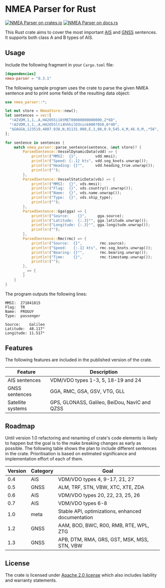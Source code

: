 # NMEA Parser for Rust

[![NMEA Parser on crates.io][cratesio-image]][cratesio]
[![NMEA Parser on docs.rs][docsrs-image]][docsrs]

[cratesio-image]: https://img.shields.io/crates/v/nmea-parser.svg
[cratesio]: https://crates.io/crates/nmea-parser
[docsrs-image]: https://docs.rs/nmea-parser/badge.svg
[docsrs]: https://docs.rs/nmea-parser

This Rust crate aims to cover the most important [AIS] and [GNSS] sentences. It supports both 
class A and B types of AIS.

## Usage

Include the following fragment in your `Cargo.toml` file:

```toml
[dependencies]
nmea-parser = "0.3.1"
```

The following sample program uses the crate to parse the given NMEA sentence and to print some 
fields of the resulting data object:

```rust
use nmea_parser::*;

let mut store = NmeaStore::new();
let sentences = vec![
  "!AIVDM,1,1,,A,H42O55i18tMET00000000000000,2*6D",
  "!AIVDM,1,1,,A,H42O55lti4hhhilD3nink000?050,0*40",
  "$GAGGA,123519,4807.038,N,01131.000,E,1,08,0.9,545.4,M,46.9,M,,*56",
];

for sentence in sentences {    
    match nmea_parser::parse_sentence(sentence, &mut store)? {
        ParsedSentence::VesselDynamicData(vdd) => {
            println!("MMSI:  {}",        vdd.mmsi);
            println!("Speed: {:.1} kts", vdd.sog_knots.unwrap());
            println!("Heading: {}°",     vdd.heading_true.unwrap());
            println!("");
        },
        ParsedSentence::VesselStaticData(vds) => {
            println!("MMSI:  {}", vds.mmsi);
            println!("Flag:  {}", vds.country().unwrap());
            println!("Name:  {}", vds.name.unwrap());
            println!("Type:  {}", vds.ship_type);
            println!("");
        },
        ParsedSentence::Gga(gga) => {
            println!("Source:    {}",     gga.source);
            println!("Latitude:  {:.3}°", gga.latitude.unwrap());
            println!("Longitude: {:.3}°", gga.longitude.unwrap());
            println!("");
        },
        ParsedSentence::Rmc(rmc) => {
            println!("Source:  {}",        rmc.source);
            println!("Speed:   {:.1} kts", rmc.sog_knots.unwrap());
            println!("Bearing: {}°",       rmc.bearing.unwrap());
            println!("Time:    {}",        rmc.timestamp.unwrap());
            println!("");
        },
        _ => {
        }
    }
}
```

The program outputs the following lines:

```
MMSI:  271041815
Flag:  TR
Name:  PROGUY
Type:  passenger

Source:    Galileo
Latitude:  48.117°
Longitude: 11.517°

```

## Features

The following features are included in the published version of the crate.

|Feature          |Description                                                |
|-----------------|-----------------------------------------------------------|
|AIS sentences    |VDM/VDO types 1-3, 5, 18-19 and 24                         |
|GNSS sentences   |GGA, RMC, GSA, GSV, VTG, GLL                               |
|Satellite systems|GPS, GLONASS, Galileo, BeiDou, NavIC and QZSS              | 

## Roadmap

Until version 1.0 refactoring and renaming of crate's code elements is likely to happen but the goal
is to the make breaking changes as early as possible. The following table shows the plan to include
different sentences in the crate. Prioritisation is based on estimated significance and 
implementation effort of each of them.

|Version |Category    |Goal                                                   |
|--------|------------|-------------------------------------------------------|
|0.4     |AIS         |VDM/VDO types 4, 9-17, 21, 27                          |
|0.5     |GNSS        |ALM, TRF, STN, VBW, XTC, XTE, ZDA                      |
|0.6     |AIS         |VDM/VDO types 20, 22, 23, 25, 26                       |
|0.7     |AIS         |VDM/VDO types 6-8                                      |
|1.0     |meta        |Stable API, optimizations, enhanced documentation      |
|1.2     |GNSS        |AAM, BOD, BWC, R00, RMB, RTE, WPL, ZTG                 |
|1.3     |GNSS        |APB, DTM, RMA, GRS, GST, MSK, MSS, STN, VBW            |

[AIS]: https://en.wikipedia.org/wiki/Automatic_identification_system
[GNSS]: https://en.wikipedia.org/wiki/Satellite_navigation

## License

The crate is licensed under [Apache 2.0 license] which also includes liability and warranty
statements.

[Apache 2.0 license]: LICENSE

